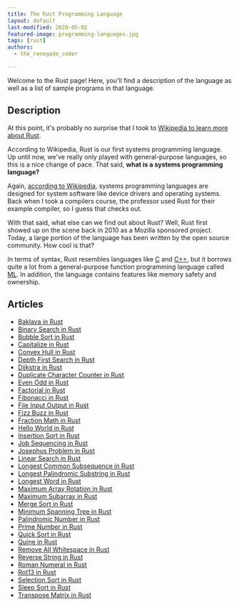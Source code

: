```yaml
---
title: The Rust Programming Language
layout: default
last-modified: 2020-05-02
featured-image: programming-languages.jpg
tags: [rust]
authors:
  - the_renegade_coder

---
```


Welcome to the Rust page! Here, you'll find a description of the language as well as a list of sample programs in that language.

## Description

At this point, it's probably no surprise that I took to [Wikipedia to learn more about Rust][1].

According to Wikipedia, Rust is our first systems programming language. Up until now, we've really only played with general-purpose languages, so this is a nice change of pace. That said, __what is a systems programming language?__

Again, [according to Wikipedia][2], systems programming languages are designed for system software like device drivers and operating systems. Back when I took a compilers course, the professor used Rust for their example compiler, so I guess that checks out.

With that said, what else can we find out about Rust? Well, Rust first showed up on the scene back in 2010 as a Mozilla sponsored project. Today, a large portion of the language has been written by the open source community. How cool is that?

In terms of syntax, Rust resembles languages like [C][3] and [C++][4], but it borrows quite a lot from a general-purpose function programming language called [ML][5]. In addition, the language contains features like memory safety and ownership.

[1]: https://en.wikipedia.org/wiki/Rust_(programming_language)
[2]: https://en.wikipedia.org/wiki/System_programming_language
[3]: https://en.wikipedia.org/wiki/C_(programming_language)
[4]: https://en.wikipedia.org/wiki/C%2B%2B
[5]: https://en.wikipedia.org/wiki/ML_(programming_language)


## Articles

- [Baklava in Rust](https://sampleprograms.io/projects/baklava/rust)
- [Binary Search in Rust](https://sampleprograms.io/projects/binary-search/rust)
- [Bubble Sort in Rust](https://sampleprograms.io/projects/bubble-sort/rust)
- [Capitalize in Rust](https://sampleprograms.io/projects/capitalize/rust)
- [Convex Hull in Rust](https://sampleprograms.io/projects/convex-hull/rust)
- [Depth First Search in Rust](https://sampleprograms.io/projects/depth-first-search/rust)
- [Dijkstra in Rust](https://sampleprograms.io/projects/dijkstra/rust)
- [Duplicate Character Counter in Rust](https://sampleprograms.io/projects/duplicate-character-counter/rust)
- [Even Odd in Rust](https://sampleprograms.io/projects/even-odd/rust)
- [Factorial in Rust](https://sampleprograms.io/projects/factorial/rust)
- [Fibonacci in Rust](https://sampleprograms.io/projects/fibonacci/rust)
- [File Input Output in Rust](https://sampleprograms.io/projects/file-input-output/rust)
- [Fizz Buzz in Rust](https://sampleprograms.io/projects/fizz-buzz/rust)
- [Fraction Math in Rust](https://sampleprograms.io/projects/fraction-math/rust)
- [Hello World in Rust](https://sampleprograms.io/projects/hello-world/rust)
- [Insertion Sort in Rust](https://sampleprograms.io/projects/insertion-sort/rust)
- [Job Sequencing in Rust](https://sampleprograms.io/projects/job-sequencing/rust)
- [Josephus Problem in Rust](https://sampleprograms.io/projects/josephus-problem/rust)
- [Linear Search in Rust](https://sampleprograms.io/projects/linear-search/rust)
- [Longest Common Subsequence in Rust](https://sampleprograms.io/projects/longest-common-subsequence/rust)
- [Longest Palindromic Substring in Rust](https://sampleprograms.io/projects/longest-palindromic-substring/rust)
- [Longest Word in Rust](https://sampleprograms.io/projects/longest-word/rust)
- [Maximum Array Rotation in Rust](https://sampleprograms.io/projects/maximum-array-rotation/rust)
- [Maximum Subarray in Rust](https://sampleprograms.io/projects/maximum-subarray/rust)
- [Merge Sort in Rust](https://sampleprograms.io/projects/merge-sort/rust)
- [Minimum Spanning Tree in Rust](https://sampleprograms.io/projects/minimum-spanning-tree/rust)
- [Palindromic Number in Rust](https://sampleprograms.io/projects/palindromic-number/rust)
- [Prime Number in Rust](https://sampleprograms.io/projects/prime-number/rust)
- [Quick Sort in Rust](https://sampleprograms.io/projects/quick-sort/rust)
- [Quine in Rust](https://sampleprograms.io/projects/quine/rust)
- [Remove All Whitespace in Rust](https://sampleprograms.io/projects/remove-all-whitespace/rust)
- [Reverse String in Rust](https://sampleprograms.io/projects/reverse-string/rust)
- [Roman Numeral in Rust](https://sampleprograms.io/projects/roman-numeral/rust)
- [Rot13 in Rust](https://sampleprograms.io/projects/rot13/rust)
- [Selection Sort in Rust](https://sampleprograms.io/projects/selection-sort/rust)
- [Sleep Sort in Rust](https://sampleprograms.io/projects/sleep-sort/rust)
- [Transpose Matrix in Rust](https://sampleprograms.io/projects/transpose-matrix/rust)